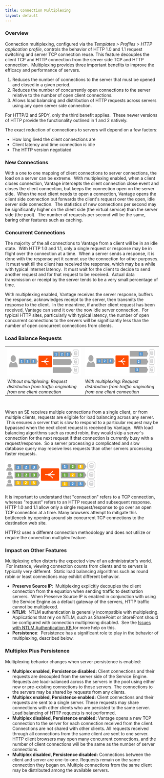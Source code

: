 ```yaml
---
title: Connection Multiplexing
layout: default
---
```

### Overview

Connection multiplexing, configured via the *Templates > Profiles > HTTP application profile*, controls the behavior of HTTP 1.0 and 1.1 request switching and server TCP connection reuse. This feature decouples the client TCP and HTTP connection from the server side TCP and HTTP connection.  Multiplexing provides three important benefits to improve the efficacy and performance of servers.
<ol> 
 <li>Reduces the number of connections to the server that must be opened and closed in a given period.</li> 
 <li>Reduces the number of concurrently open connections to the server relative to the number of open client connections.</li> 
 <li>Allows load balancing and distribution of HTTP requests across servers using any open server side connection.</li> 
</ol> 

For HTTP/2 and SPDY, only the third benefit applies.  These newer versions of HTTP provide the functionality outlined in 1 and 2 natively.

The exact reduction of connections to servers will depend on a few factors:

* How long lived the client connections are
* Client latency and time connection is idle
* The HTTP version negotiated 

### New Connections

With a one to one mapping of client connections to server connections, the load on a server can be extreme.  With multiplexing enabled, when a client closes connection, Vantage intercepts the client connection close event and closes the client connection, but keeps the connection open on the server side.  When the next client needs to open a connection, Vantage opens the client side connection but forwards the client's request over the open, idle server side connection.  The statistics of new connections per second may be significantly higher on the client side (the virtual service) than the server side (the pool).  The number of requests per second will be the same, baring other features such as caching.

### Concurrent Connections

The majority of the all connections to Vantage from a client will be in an idle state.  With HTTP 1.0 and 1.1, only a single request or response may be in flight over the connection at a time.  When a server sends a response, it is done with the response yet it cannot use the connection for other purposes.  It must wait till the client has received the response, which may be a while with typical Internet latency.  It must wait for the client to decide to send another request and for that request to be received.  Actual data transmission or receipt by the server tends to be a very small percentage of time.

With multiplexing enabled, Vantage receives the server response, buffers the response, acknowledges receipt to the server, then transmits the response to the client.  In the meantime, if another client request has been received, Vantage can send it over the now idle server connection.  For typical HTTP sites, particularly with typical latency, the number of open concurrent connections to the servers will be significantly less than the number of open concurrent connections from clients.

### Load Balance Requests

<table class=" table table-bordered table-hover">  
<tbody>   
<tr>   
<td><a href="img/Multiplex-1.png"><img class="alignnone size-full wp-image-11473" src="img/Multiplex-1.png" alt="Multiplex-1" width="300" height="91"></a></td>
<td><a href="img/Multiplex-2.png"><img class="alignnone size-medium wp-image-11474" src="img/Multiplex-2.png" alt="Multiplex-2" width="300" height="94"></a></td>
</tr>
<tr>   
<td><em>Without multiplexing:  Request distribution from traffic originating from one client connection</em></td>
<td><em>With multiplexing:  Request distribution from traffic originating from one client connection</em></td>
</tr>
</tbody>
</table> 

 

When an SE receives multiple connections from a single client, or from multiple clients, requests are eligible for load balancing across any server.  This ensures a server that is slow to respond to a particular request may be bypassed when the next client request is received by Vantage.  With load balancing algorithms such as round robin, they would skip a server's connection for the next request if that connection is currently busy with a request/response.  So a server processing a complicated and slow database query may receive less requests than other servers processing faster requests.

<a href="img/Multiplex-3.png"><img class="alignnone size-full wp-image-11479" src="img/Multiplex-3.png" alt="Multiplex-3" width="300" height="93"></a>

It is important to understand that "connection" refers to a TCP connection, whereas "request" refers to an HTTP request and subsequent response. HTTP 1.0 and 1.1 allow only a single request/response to go over an open TCP connection at a time. Many browsers attempt to mitigate this bottleneck by opening around six concurrent TCP connections to the destination web site.

HTTP/2 uses a different connection methodology and does not utilize or require the connection multiplex feature.

### Impact on Other Features

Multiplexing often distorts the expected view of an administrator's world.  For instance, viewing connection counts from clients and to servers is typically very different.  Static load balancing algorithms such as round robin or least connections may exhibit different behavior.

* **Preserve Source IP**:  Multiplexing explicitly decouples the client connection from the equation when sending traffic to destination servers.  When Preserve Source IP is enabled in conjunction with using the Service Engine as a default gateway of the servers, HTTP traffic cannot be multiplexed.
* **NTLM**:  NTLM authentication is generally incompatible with multiplexing. Applications that rely on NTLM, such as SharePoint or StoreFront should be configured with connection multiplexing disabled.  See the <a href="/docs/17.1/issues-with-ntlm-authentication/">Issues with NTLM Authentication KB </a>for more help on this.
* **Persistence**:  Persistence has a significant role to play in the behavior of multiplexing, described below. 

### Multiplex Plus Persistence

Multiplexing behavior changes when server persistence is enabled:

* **Multiplex enabled, Persistence disabled:** Client connections and their requests are decoupled from the server side of the Service Engine. Requests are load-balanced across the servers in the pool using either new or pre-existing connections to those servers. The connections to the servers may be shared by requests from any clients.
* **Multiplex enabled, Persistence enabled:** Client connections and their requests are sent to a single server. These requests may share connections with other clients who are persisted to the same server. Load balancing of HTTP requests is not performed.
* **Multiplex disabled, Persistence enabled:** Vantage opens a new TCP connection to the server for each connection received from the client. Connections are not shared with other clients. All requests received through all connections from the same client are sent to one server. HTTP client browsers may open many concurrent connections, and the number of client connections will be the same as the number of server connections.
* **Multiplex disabled, Persistence disabled:** Connections between the client and server are one-to-one. Requests remain on the same connection they began on. Multiple connections from the same client may be distributed among the available servers. 